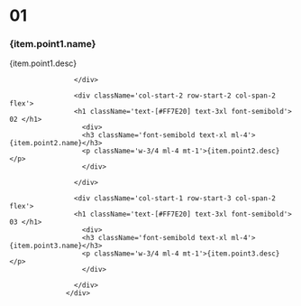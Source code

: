   <div className='w-[90%] h-[80%] grid grid-rows-3 grid-cols-3 place-items-start mx-auto mt-4'>
                    <div className='col-start-1 col-span-2 flex'>
                    <h1 className='text-[#FF7E20] text-3xl font-semibold'> 01 </h1>
                      <div>
                      <h3 className='font-semibold text-xl ml-4'>  {item.point1.name}</h3>
                      <p className='w-3/4 ml-4 mt-1'>{item.point1.desc}</p>
                      </div>
                    
                    </div>

                    <div className='col-start-2 row-start-2 col-span-2 flex'>
                    <h1 className='text-[#FF7E20] text-3xl font-semibold'> 02 </h1>
                      <div>
                      <h3 className='font-semibold text-xl ml-4'>{item.point2.name}</h3>
                      <p className='w-3/4 ml-4 mt-1'>{item.point2.desc}</p>
                      </div>
                    
                    </div>

                    <div className='col-start-1 row-start-3 col-span-2 flex'>
                    <h1 className='text-[#FF7E20] text-3xl font-semibold'> 03 </h1>
                      <div>
                      <h3 className='font-semibold text-xl ml-4'>{item.point3.name}</h3>
                      <p className='w-3/4 ml-4 mt-1'>{item.point3.desc}</p>
                      </div>
                    
                    </div>
                  </div>